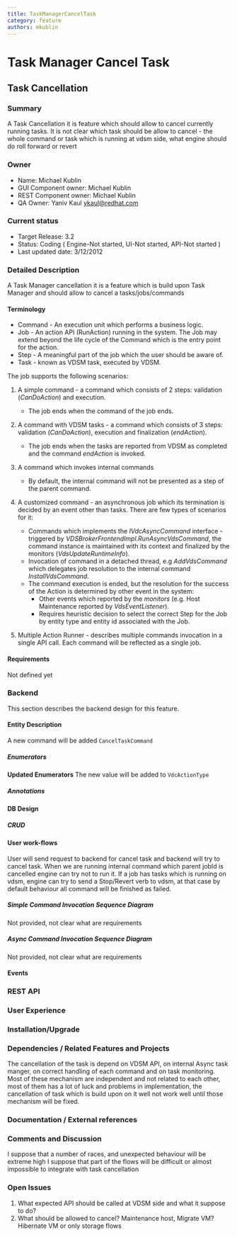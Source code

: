 ```yaml
---
title: TaskManagerCancelTask
category: feature
authors: mkublin
---
```


# Task Manager Cancel Task

## Task Cancellation

### Summary

A Task Cancellation it is feature which should allow to cancel currently running tasks.
It is not clear which task should be allow to cancel - the whole command or task which is running at vdsm side, what engine should do roll forward or revert

### Owner

*   Name: Michael Kublin
*   GUI Component owner: Michael Kublin
*   REST Component owner: Michael Kublin
*   QA Owner: Yaniv Kaul <ykaul@redhat.com>

### Current status

*   Target Release: 3.2
*   Status: Coding ( Engine-Not started, UI-Not started, API-Not started )
*   Last updated date: 3/12/2012

### Detailed Description

A Task Manager cancellation it is a feature which is build upon Task Manager and should allow to cancel a tasks/jobs/commands

#### Terminology

*   Command - An execution unit which performs a business logic.
*   Job - An action API (RunAction) running in the system. The Job may extend beyond the life cycle of the Command which is the entry point for the action.
*   Step - A meaningful part of the job which the user should be aware of.
*   Task - known as VDSM task, executed by VDSM.

The job supports the following scenarios:

1.  A simple command - a command which consists of 2 steps: validation (*CanDoAction*) and execution.
    -   The job ends when the command of the job ends.

2.  A command with VDSM tasks - a command which consists of 3 steps: validation (*CanDoAction*), execution and finalization (*endAction*).
    -   The job ends when the tasks are reported from VDSM as completed and the command *endAction* is invoked.

3.  A command which invokes internal commands
    -   By default, the internal command will not be presented as a step of the parent command.

4.  A customized command - an asynchronous job which its termination is decided by an event other than tasks. There are few types of scenarios for it:
    -   Commands which implements the *IVdcAsyncCommand* interface - triggered by *VDSBrokerFrontendImpl.RunAsyncVdsCommand*, the command instance is maintained with its context and finalized by the monitors (*VdsUpdateRuntimeInfo*).
    -   Invocation of command in a detached thread, e.g *AddVdsCommand* which delegates job resolution to the internal command *InstallVdsCommand*.
    -   The command execution is ended, but the resolution for the success of the Action is determined by other event in the system:
        -   Other events which reported by the *monitors* (e.g. Host Maintenance reported by *VdsEventListener*).
        -   Requires heuristic decision to select the correct Step for the Job by entity type and entity id associated with the Job.

5.  Multiple Action Runner - describes multiple commands invocation in a single API call. Each command will be reflected as a single job.

#### Requirements

Not defined yet

### Backend

This section describes the backend design for this feature.

#### Entity Description

A new command will be added `CancelTaskCommand`

##### Enumerators

**Updated Enumerators**
The new value will be added to `VdcActionType`

##### Annotations

#### DB Design

##### CRUD

#### User work-flows

User will send request to backend for cancel task and backend will try to cancel task. When we are running internal command which
parent jobId is cancelled engine can try not to run it. If a job has tasks which is running on vdsm, engine can try to send a Stop/Revert verb to vdsm,
at that case by default behaviour all command will be finished as failed.

##### Simple Command Invocation Sequence Diagram

Not provided, not clear what are requirements

##### Async Command Invocation Sequence Diagram

Not provided, not clear what are requirements

#### Events

### REST API

### User Experience

### Installation/Upgrade

### Dependencies / Related Features and Projects

The cancellation of the task is depend on VDSM API, on internal Async task manger, on correct handling of each command and on task monitoring.
Most of these mechanism are independent and not related to each other, most of them has a lot of luck and problems in implementation,
the cancellation of task which is build upon on it well not work well until those mechanism will be fixed.

### Documentation / External references

### Comments and Discussion

I suppose that a number of races, and unexpected behaviour will be extreme high
I suppose that part of the flows will be difficult or almost impossible to integrate with task cancellation

### Open Issues

1.  What expected API should be called at VDSM side and what it suppose to do?
2.  What should be allowed to cancel? Maintenance host, Migrate VM? Hibernate VM or only storage flows

